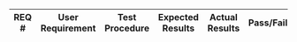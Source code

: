 REQ # | User Requirement | Test Procedure | Expected Results | Actual  Results | Pass/Fail |
----- | ---------------- | -------------- | ---------------- | --------------- | --------- |
